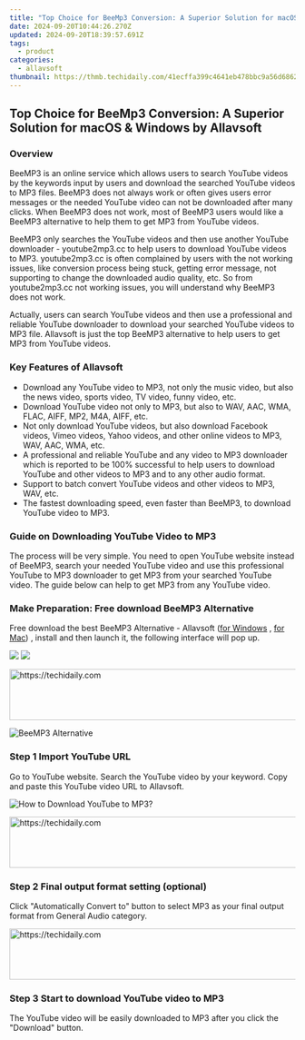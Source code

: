 ```yaml
---
title: "Top Choice for BeeMp3 Conversion: A Superior Solution for macOS & Windows by Allavsoft"
date: 2024-09-20T10:44:26.270Z
updated: 2024-09-20T18:39:57.691Z
tags:
  - product
categories:
  - allavsoft
thumbnail: https://thmb.techidaily.com/41ecffa399c4641eb478bbc9a56d686246cf56f4215b22a2996b87e8b085b0a4.jpg
---
```


## Top Choice for BeeMp3 Conversion: A Superior Solution for macOS & Windows by Allavsoft

### Overview

BeeMP3 is an online service which allows users to search YouTube videos by the keywords input by users and download the searched YouTube videos to MP3 files. BeeMP3 does not always work or often gives users error messages or the needed YouTube video can not be downloaded after many clicks. When BeeMP3 does not work, most of BeeMP3 users would like a BeeMP3 alternative to help them to get MP3 from YouTube videos.

BeeMP3 only searches the YouTube videos and then use another YouTube downloader - youtube2mp3.cc to help users to download YouTube videos to MP3\. youtube2mp3.cc is often complained by users with the not working issues, like conversion process being stuck, getting error message, not supporting to change the downloaded audio quality, etc. So from youtube2mp3.cc not working issues, you will understand why BeeMP3 does not work.

Actually, users can search YouTube videos and then use a professional and reliable YouTube downloader to download your searched YouTube videos to MP3 file. Allavsoft is just the top BeeMP3 alternative to help users to get MP3 from YouTube videos.

### Key Features of Allavsoft

* Download any YouTube video to MP3, not only the music video, but also the news video, sports video, TV video, funny video, etc.
* Download YouTube video not only to MP3, but also to WAV, AAC, WMA, FLAC, AIFF, MP2, M4A, AIFF, etc.
* Not only download YouTube videos, but also download Facebook videos, Vimeo videos, Yahoo videos, and other online videos to MP3, WAV, AAC, WMA, etc.
* A professional and reliable YouTube and any video to MP3 downloader which is reported to be 100% successful to help users to download YouTube and other videos to MP3 and to any other audio format.
* Support to batch convert YouTube videos and other videos to MP3, WAV, etc.
* The fastest downloading speed, even faster than BeeMP3, to download YouTube video to MP3.

### Guide on Downloading YouTube Video to MP3

The process will be very simple. You need to open YouTube website instead of BeeMP3, search your needed YouTube video and use this professional YouTube to MP3 downloader to get MP3 from your searched YouTube video. The guide below can help to get MP3 from any YouTube video.

### Make Preparation: Free download BeeMP3 Alternative

Free download the best BeeMP3 Alternative - Allavsoft ([for Windows](https://tools.techidaily.com/allavsoft/products/) , [for Mac](https://tools.techidaily.com/allavsoft/products/)) , install and then launch it, the following interface will pop up.

[![](https://www.allavsoft.com/how-to/../images/how-to/free-download-win.jpg)](https://tools.techidaily.com/allavsoft/products/) [![](https://www.allavsoft.com/how-to/../images/how-to/free-download-mac.jpg)](https://tools.techidaily.com/allavsoft/products/)

<!-- affiliate ads begin -->
<a href="https://arkmc.pxf.io/c/5597632/352555/5172" target="_top" id="352555">
  <img src="//a.impactradius-go.com/display-ad/5172-352555" border="0" alt="https://techidaily.com" width="720" height="90"/>
</a>
<img height="0" width="0" src="https://arkmc.pxf.io/i/5597632/352555/5172" style="position:absolute;visibility:hidden;" border="0" />
<!-- affiliate ads end -->

![BeeMP3 Alternative](https://www.allavsoft.com/how-to/../images/allavsoft/screen-shot-600.jpg)

### Step 1 Import YouTube URL

Go to YouTube website. Search the YouTube video by your keyword. Copy and paste this YouTube video URL to Allavsoft.

![How to Download YouTube to MP3?](https://www.allavsoft.com/how-to/../images/how-to/download-rtmp-video/download-rtmp-video.jpg)

<!-- affiliate ads begin -->
<a href="https://appsumo.8odi.net/c/5597632/2144271/7443" target="_top" id="2144271">
  <img src="//a.impactradius-go.com/display-ad/7443-2144271" border="0" alt="https://techidaily.com" width="600" height="90"/>
</a>
<img height="0" width="0" src="https://appsumo.8odi.net/i/5597632/2144271/7443" style="position:absolute;visibility:hidden;" border="0" />
<!-- affiliate ads end -->

### Step 2 Final output format setting (optional)

Click "Automatically Convert to" button to select MP3 as your final output format from General Audio category.

<!-- affiliate ads begin -->
<a href="https://imp.i357552.net/c/5597632/947746/11832" target="_top" id="947746">
  <img src="//a.impactradius-go.com/display-ad/11832-947746" border="0" alt="https://techidaily.com" width="728" height="90"/>
</a>
<img height="0" width="0" src="https://imp.i357552.net/i/5597632/947746/11832" style="position:absolute;visibility:hidden;" border="0" />
<!-- affiliate ads end -->

### Step 3 Start to download YouTube video to MP3

The YouTube video will be easily downloaded to MP3 after you click the "Download" button.

<ins class="adsbygoogle"
     style="display:block"
     data-ad-format="autorelaxed"
     data-ad-client="ca-pub-7571918770474297"
     data-ad-slot="1223367746"></ins>

<ins class="adsbygoogle"
     style="display:block"
     data-ad-client="ca-pub-7571918770474297"
     data-ad-slot="8358498916"
     data-ad-format="auto"
     data-full-width-responsive="true"></ins>



